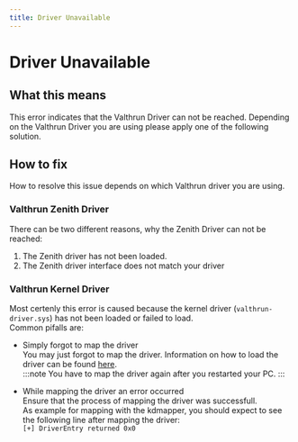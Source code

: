 ```yaml
---
title: Driver Unavailable
---
```


# Driver Unavailable

## What this means

This error indicates that the Valthrun Driver can not be reached.
Depending on the Valthrun Driver you are using please apply one of the following solution.

## How to fix

How to resolve this issue depends on which Valthrun driver you are using.

### Valthrun Zenith Driver

There can be two different reasons, why the Zenith Driver can not be reached:

1. The Zenith driver has not been loaded.
2. The Zenith driver interface does not match your driver

### Valthrun Kernel Driver

Most certenly this error is caused because the kernel driver (`valthrun-driver.sys`) has not been loaded or failed to load.  
Common pifalls are:

- Simply forgot to map the driver  
  You may just forgot to map the driver. Information on how to load the driver can be found [here](../../../drivers/introduction).  
  :::note
  You have to map the driver again after you restarted your PC.
  :::

- While mapping the driver an error occurred  
  Ensure that the process of mapping the driver was successfull.  
  As example for mapping with the kdmapper, you should expect to see the following line after mapping the driver:  
  `[+] DriverEntry returned 0x0`
